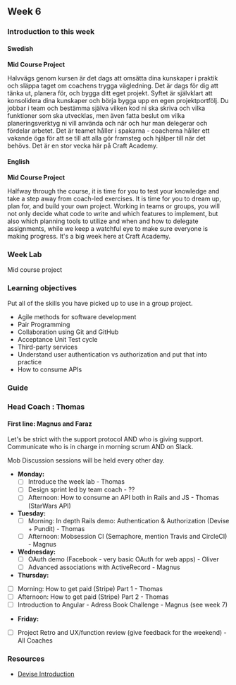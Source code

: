 ## Week 6
### Introduction to this week

#### Swedish
**Mid Course Project**

Halvvägs genom kursen är det dags att omsätta dina kunskaper i praktik och släppa taget om coachens trygga vägledning. Det är dags för dig att tänka ut, planera för, och bygga ditt eget projekt. Syftet är självklart att konsolidera dina kunskaper och börja bygga upp en egen projektportfölj. Du jobbar i team och bestämma själva vilken kod ni ska skriva och vilka funktioner som ska utvecklas, men även fatta beslut om vilka planeringsverktyg ni vill använda och när och hur man delegerar och fördelar arbetet. Det är teamet håller i spakarna - coacherna håller ett vakande öga för att se till att alla gör framsteg och hjälper till när det behövs. Det är en stor vecka här på Craft Academy.
#### English
**Mid Course Project**

Halfway through the course, it is time for you to test your knowledge and take a step away from coach-led exercises. It is time for you to dream up, plan for, and build your own project. Working in teams or groups, you will not only decide what code to write and which features to implement, but also which planning tools to utilize and when and how to delegate assignments, while we keep a watchful eye to make sure everyone is making progress. It's a big week here at Craft Academy.
### Week Lab
Mid course project

### Learning objectives
Put all of the skills you have picked up to use in a group project.

- Agile methods for software development
- Pair Programming
- Collaboration using Git and GitHub
- Acceptance Unit Test cycle
- Third-party services
- Understand user authentication vs authorization and put that into practice
- How to consume APIs

### Guide

### Head Coach : Thomas
#### First line: Magnus and Faraz
Let's be strict with the support protocol AND who is giving support. Communicate who is in charge in morning scrum AND on Slack.

Mob Discussion sessions will be held every other day.


- **Monday:** 
  - [ ] Introduce the week lab - Thomas
  - [ ] Design sprint led by team coach - ??
  - [ ] Afternoon: How to consume an API both in Rails and JS - Thomas (StarWars API)

- **Tuesday:**
  - [ ] Morning: In depth Rails demo: Authentication & Authorization (Devise + Pundit) - Thomas
  - [ ] Afternoon: Mobsession CI (Semaphore, mention Travis and CircleCI) - Magnus
  
- **Wednesday:**
  - [ ] OAuth demo (Facebook - very basic OAuth for web apps) - Oliver
  - [ ] Advanced associations with ActiveRecord - Magnus

- **Thursday:**
 - [ ] Morning: How to get paid (Stripe)  Part 1 - Thomas
 - [ ] Afternoon: How to get paid (Stripe) Part 2 - Thomas
 - [ ] Introduction to Angular - Adress Book Challenge - Magnus (see week 7)

- **Friday:**
 - [ ] Project Retro and UX/function review  (give feedback for the weekend) - All Coaches
  
  ### Resources
  * [Devise Introduction](https://youtu.be/BBKiHPotInA)
